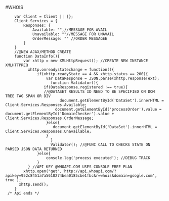 #WHOIS

		var Client = Client || {};
		Client.Services = {
			Responses: {
				Available: "",//MESSAGE FOR AVAIL
				Unavailable: ""//MESSAGE FOR UNAVAIL
				OrderMessage: "" //ORDER MESSAGEE
			}
		}
		//@NEW AJAX/METHOD CREATE
		function DataInfo(){
			var xhttp = new XMLHttpRequest(); //CREATE NEW INSTANCE XMLHTTPREQ
			  xhttp.onreadystatechange = function(){
				  if(xhttp.readyState == 4 && xhttp.status == 200){
					  var DataResponse = JSON.parse(xhttp.responseText);
						function Validator(){
					 if(DataResponse.registered !== true){
					 //@DATASET RESULTS ID NEED TO BE SPECIFIED ON DOM TREE TAG SPAN OR DIV
						    document.getElementById('DataSet').innerHTML = Client.Services.Responses.Available;
						  document.getElementById('processOrder').value = document.getElementById('DomainChecker').value + Client.Services.Responses.OrderMessage; 
					  }else{
						 document.getElementById('DataSet').innerHTML = Client.Services.Responses.Unavailable;
					  }
						}
						Validator(); //@FUNC CALL TO CHECKS STATE ON PARSED JSON DATA RETURNED 
				  }else{
					  console.log('process executed'); //DEBUG TRACK
				  }
			  } //API KEY @WHOAPI.COM USES CONSOLE FREE PLAN
			xhttp.open("get",'http://api.whoapi.com/?apikey=952c8451a7a5618274bea0185cbe1fbc&r=whois&domain=google.com', true );
		  xhttp.send();	
		}
     /* Api ends */
